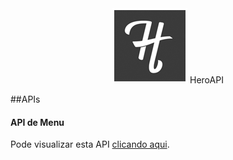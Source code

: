 <div align="center">
<img src="/logo.jpg" alt="heroslender"/>
HeroAPI
</div>

##APIs
#### API de Menu
Pode visualizar esta API [clicando aqui](https://github.com/heroslender/HeroAPI/tree/master/src/main/java/com/heroslender/Menu).
